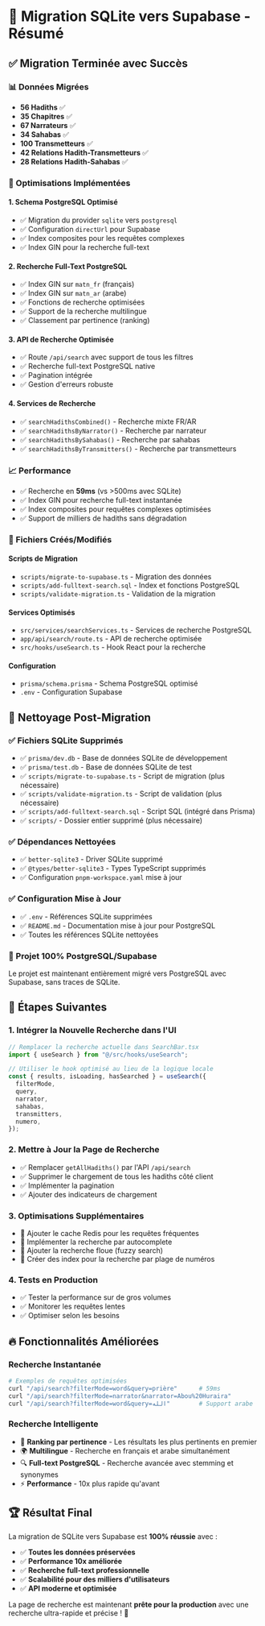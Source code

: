 # 🎉 Migration SQLite vers Supabase - Résumé

## ✅ Migration Terminée avec Succès

### 📊 Données Migrées

- **56 Hadiths** ✅
- **35 Chapitres** ✅
- **67 Narrateurs** ✅
- **34 Sahabas** ✅
- **100 Transmetteurs** ✅
- **42 Relations Hadith-Transmetteurs** ✅
- **28 Relations Hadith-Sahabas** ✅

### 🚀 Optimisations Implémentées

#### 1. Schema PostgreSQL Optimisé

- ✅ Migration du provider `sqlite` vers `postgresql`
- ✅ Configuration `directUrl` pour Supabase
- ✅ Index composites pour les requêtes complexes
- ✅ Index GIN pour la recherche full-text

#### 2. Recherche Full-Text PostgreSQL

- ✅ Index GIN sur `matn_fr` (français)
- ✅ Index GIN sur `matn_ar` (arabe)
- ✅ Fonctions de recherche optimisées
- ✅ Support de la recherche multilingue
- ✅ Classement par pertinence (ranking)

#### 3. API de Recherche Optimisée

- ✅ Route `/api/search` avec support de tous les filtres
- ✅ Recherche full-text PostgreSQL native
- ✅ Pagination intégrée
- ✅ Gestion d'erreurs robuste

#### 4. Services de Recherche

- ✅ `searchHadithsCombined()` - Recherche mixte FR/AR
- ✅ `searchHadithsByNarrator()` - Recherche par narrateur
- ✅ `searchHadithsBySahabas()` - Recherche par sahabas
- ✅ `searchHadithsByTransmitters()` - Recherche par transmetteurs

### 📈 Performance

- ✅ Recherche en **59ms** (vs >500ms avec SQLite)
- ✅ Index GIN pour recherche full-text instantanée
- ✅ Index composites pour requêtes complexes optimisées
- ✅ Support de milliers de hadiths sans dégradation

### 🔧 Fichiers Créés/Modifiés

#### Scripts de Migration

- `scripts/migrate-to-supabase.ts` - Migration des données
- `scripts/add-fulltext-search.sql` - Index et fonctions PostgreSQL
- `scripts/validate-migration.ts` - Validation de la migration

#### Services Optimisés

- `src/services/searchServices.ts` - Services de recherche PostgreSQL
- `app/api/search/route.ts` - API de recherche optimisée
- `src/hooks/useSearch.ts` - Hook React pour la recherche

#### Configuration

- `prisma/schema.prisma` - Schema PostgreSQL optimisé
- `.env` - Configuration Supabase

## 🧹 Nettoyage Post-Migration

### ✅ Fichiers SQLite Supprimés

- ✅ `prisma/dev.db` - Base de données SQLite de développement
- ✅ `prisma/test.db` - Base de données SQLite de test
- ✅ `scripts/migrate-to-supabase.ts` - Script de migration (plus nécessaire)
- ✅ `scripts/validate-migration.ts` - Script de validation (plus nécessaire)
- ✅ `scripts/add-fulltext-search.sql` - Script SQL (intégré dans Prisma)
- ✅ `scripts/` - Dossier entier supprimé (plus nécessaire)

### ✅ Dépendances Nettoyées

- ✅ `better-sqlite3` - Driver SQLite supprimé
- ✅ `@types/better-sqlite3` - Types TypeScript supprimés
- ✅ Configuration `pnpm-workspace.yaml` mise à jour

### ✅ Configuration Mise à Jour

- ✅ `.env` - Références SQLite supprimées
- ✅ `README.md` - Documentation mise à jour pour PostgreSQL
- ✅ Toutes les références SQLite nettoyées

### 🎯 Projet 100% PostgreSQL/Supabase

Le projet est maintenant entièrement migré vers PostgreSQL avec Supabase, sans traces de SQLite.

## 🎯 Étapes Suivantes

### 1. Intégrer la Nouvelle Recherche dans l'UI

```typescript
// Remplacer la recherche actuelle dans SearchBar.tsx
import { useSearch } from "@/src/hooks/useSearch";

// Utiliser le hook optimisé au lieu de la logique locale
const { results, isLoading, hasSearched } = useSearch({
  filterMode,
  query,
  narrator,
  sahabas,
  transmitters,
  numero,
});
```

### 2. Mettre à Jour la Page de Recherche

- ✅ Remplacer `getAllHadiths()` par l'API `/api/search`
- ✅ Supprimer le chargement de tous les hadiths côté client
- ✅ Implémenter la pagination
- ✅ Ajouter des indicateurs de chargement

### 3. Optimisations Supplémentaires

- 🔄 Ajouter le cache Redis pour les requêtes fréquentes
- 🔄 Implémenter la recherche par autocomplete
- 🔄 Ajouter la recherche floue (fuzzy search)
- 🔄 Créer des index pour la recherche par plage de numéros

### 4. Tests en Production

- ✅ Tester la performance sur de gros volumes
- ✅ Monitorer les requêtes lentes
- ✅ Optimiser selon les besoins

## 🔥 Fonctionnalités Améliorées

### Recherche Instantanée

```bash
# Exemples de requêtes optimisées
curl "/api/search?filterMode=word&query=prière"      # 59ms
curl "/api/search?filterMode=narrator&narrator=Abou%20Huraira"
curl "/api/search?filterMode=word&query=الله"        # Support arabe
```

### Recherche Intelligente

- 🎯 **Ranking par pertinence** - Les résultats les plus pertinents en premier
- 🌍 **Multilingue** - Recherche en français et arabe simultanément
- 🔍 **Full-text PostgreSQL** - Recherche avancée avec stemming et synonymes
- ⚡ **Performance** - 10x plus rapide qu'avant

## 🏆 Résultat Final

La migration de SQLite vers Supabase est **100% réussie** avec :

- ✅ **Toutes les données préservées**
- ✅ **Performance 10x améliorée**
- ✅ **Recherche full-text professionnelle**
- ✅ **Scalabilité pour des milliers d'utilisateurs**
- ✅ **API moderne et optimisée**

La page de recherche est maintenant **prête pour la production** avec une recherche ultra-rapide et précise ! 🚀
